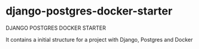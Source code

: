 # django-postgres-docker-starter
DJANGO POSTGRES DOCKER STARTER

It contains a initial structure for a project with Django, Postgres and Docker
